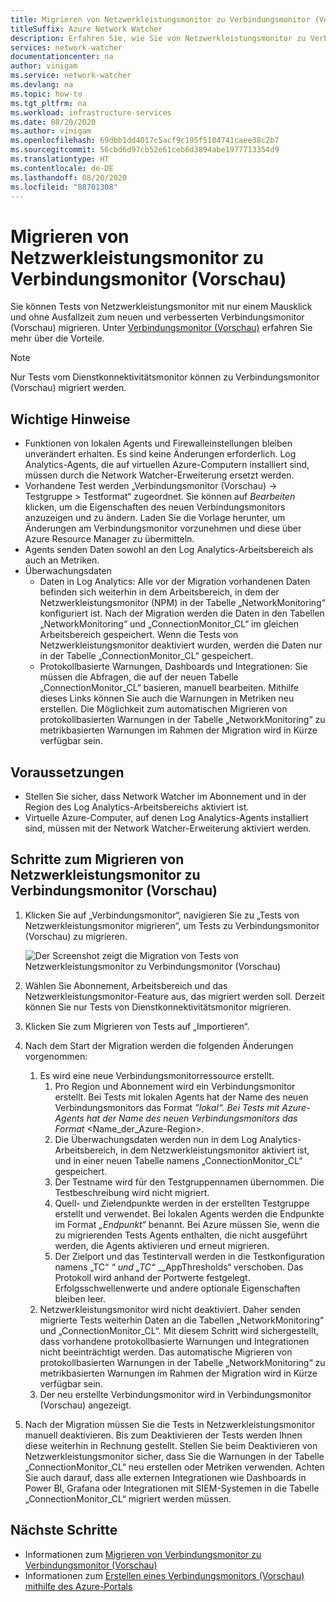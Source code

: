 ```yaml
---
title: Migrieren von Netzwerkleistungsmonitor zu Verbindungsmonitor (Vorschau)
titleSuffix: Azure Network Watcher
description: Erfahren Sie, wie Sie von Netzwerkleistungsmonitor zu Verbindungsmonitor (Vorschau) migrieren.
services: network-watcher
documentationcenter: na
author: vinigam
ms.service: network-watcher
ms.devlang: na
ms.topic: how-to
ms.tgt_pltfrm: na
ms.workload: infrastructure-services
ms.date: 08/20/2020
ms.author: vinigam
ms.openlocfilehash: 69dbb1dd4017c5acf9c195f5104741caee38c2b7
ms.sourcegitcommit: 56cbd6d97cb52e61ceb6d3894abe1977713354d9
ms.translationtype: HT
ms.contentlocale: de-DE
ms.lasthandoff: 08/20/2020
ms.locfileid: "88701308"
---
```

# <a name="migrate-to-connection-monitor-preview-from-network-performance-monitor"></a>Migrieren von Netzwerkleistungsmonitor zu Verbindungsmonitor (Vorschau)

Sie können Tests von Netzwerkleistungsmonitor mit nur einem Mausklick und ohne Ausfallzeit zum neuen und verbesserten Verbindungsmonitor (Vorschau) migrieren. Unter [Verbindungsmonitor (Vorschau)](https://docs.microsoft.com/azure/network-watcher/connection-monitor-preview) erfahren Sie mehr über die Vorteile.

>[!NOTE]
> Nur Tests vom Dienstkonnektivitätsmonitor können zu Verbindungsmonitor (Vorschau) migriert werden.
>

## <a name="key-points-to-note"></a>Wichtige Hinweise

* Funktionen von lokalen Agents und Firewalleinstellungen bleiben unverändert erhalten. Es sind keine Änderungen erforderlich. Log Analytics-Agents, die auf virtuellen Azure-Computern installiert sind, müssen durch die Network Watcher-Erweiterung ersetzt werden.
* Vorhandene Test werden „Verbindungsmonitor (Vorschau) -> Testgruppe > Testformat“ zugeordnet. Sie können auf *Bearbeiten* klicken, um die Eigenschaften des neuen Verbindungsmonitors anzuzeigen und zu ändern. Laden Sie die Vorlage herunter, um Änderungen am Verbindungsmonitor vorzunehmen und diese über Azure Resource Manager zu übermitteln.
* Agents senden Daten sowohl an den Log Analytics-Arbeitsbereich als auch an Metriken.
* Überwachungsdaten
    * Daten in Log Analytics: Alle vor der Migration vorhandenen Daten befinden sich weiterhin in dem Arbeitsbereich, in dem der Netzwerkleistungsmonitor (NPM) in der Tabelle „NetworkMonitoring“ konfiguriert ist. Nach der Migration werden die Daten in den Tabellen „NetworkMonitoring“ und „ConnectionMonitor_CL“ im gleichen Arbeitsbereich gespeichert. Wenn die Tests von Netzwerkleistungsmonitor deaktiviert wurden, werden die Daten nur in der Tabelle „ConnectionMonitor_CL“ gespeichert.
    * Protokollbasierte Warnungen, Dashboards und Integrationen: Sie müssen die Abfragen, die auf der neuen Tabelle „ConnectionMonitor_CL“ basieren, manuell bearbeiten. Mithilfe dieses Links können Sie auch die Warnungen in Metriken neu erstellen. Die Möglichkeit zum automatischen Migrieren von protokollbasierten Warnungen in der Tabelle „NetworkMonitoring“ zu metrikbasierten Warnungen im Rahmen der Migration wird in Kürze verfügbar sein.
    
## <a name="prerequisites"></a>Voraussetzungen

*   Stellen Sie sicher, dass Network Watcher im Abonnement und in der Region des Log Analytics-Arbeitsbereichs aktiviert ist.
*   Virtuelle Azure-Computer, auf denen Log Analytics-Agents installiert sind, müssen mit der Network Watcher-Erweiterung aktiviert werden.

## <a name="steps-to-migrate-tests-from-network-performance-monitor-to-connection-monitor-preview"></a>Schritte zum Migrieren von Netzwerkleistungsmonitor zu Verbindungsmonitor (Vorschau)

1.  Klicken Sie auf „Verbindungsmonitor“, navigieren Sie zu „Tests von Netzwerkleistungsmonitor migrieren“, um Tests zu Verbindungsmonitor (Vorschau) zu migrieren.

    ![Der Screenshot zeigt die Migration von Tests von Netzwerkleistungsmonitor zu Verbindungsmonitor (Vorschau)](./media/connection-monitor-2-preview/migrate-npm-to-cm-preview.png)
    
1.  Wählen Sie Abonnement, Arbeitsbereich und das Netzwerkleistungsmonitor-Feature aus, das migriert werden soll. Derzeit können Sie nur Tests von Dienstkonnektivitätsmonitor migrieren.  
1.  Klicken Sie zum Migrieren von Tests auf „Importieren“.
1.  Nach dem Start der Migration werden die folgenden Änderungen vorgenommen: 
    1. Es wird eine neue Verbindungsmonitorressource erstellt.
        1. Pro Region und Abonnement wird ein Verbindungsmonitor erstellt. Bei Tests mit lokalen Agents hat der Name des neuen Verbindungsmonitors das Format <workspaceName> _”lokal“. Bei Tests mit Azure-Agents hat der Name des neuen Verbindungsmonitors das Format <workspaceName>_ <Name_der_Azure-Region>.
        1. Die Überwachungsdaten werden nun in dem Log Analytics-Arbeitsbereich, in dem Netzwerkleistungsmonitor aktiviert ist, und in einer neuen Tabelle namens „ConnectionMonitor_CL“ gespeichert. 
        1. Der Testname wird für den Testgruppennamen übernommen. Die Testbeschreibung wird nicht migriert.
        1. Quell- und Zielendpunkte werden in der erstellten Testgruppe erstellt und verwendet. Bei lokalen Agents werden die Endpunkte im Format <workspaceName> _„Endpunkt“_ <FQDN of on-premises machine> benannt. Bei Azure müssen Sie, wenn die zu migrierenden Tests Agents enthalten, die nicht ausgeführt werden, die Agents aktivieren und erneut migrieren.
        1. Der Zielport und das Testintervall werden in die Testkonfiguration namens „TC“ _<testname>“ und „TC“_ <testname>_„AppThresholds“ verschoben. Das Protokoll wird anhand der Portwerte festgelegt. Erfolgsschwellenwerte und andere optionale Eigenschaften bleiben leer.
    1. Netzwerkleistungsmonitor wird nicht deaktiviert. Daher senden migrierte Tests weiterhin Daten an die Tabellen „NetworkMonitoring“ und „ConnectionMonitor_CL“. Mit diesem Schritt wird sichergestellt, dass vorhandene protokollbasierte Warnungen und Integrationen nicht beeinträchtigt werden. Das automatische Migrieren von protokollbasierten Warnungen in der Tabelle „NetworkMonitoring“ zu metrikbasierten Warnungen im Rahmen der Migration wird in Kürze verfügbar sein.
    1. Der neu erstellte Verbindungsmonitor wird in Verbindungsmonitor (Vorschau) angezeigt.
1.  Nach der Migration müssen Sie die Tests in Netzwerkleistungsmonitor manuell deaktivieren. Bis zum Deaktivieren der Tests werden Ihnen diese weiterhin in Rechnung gestellt. Stellen Sie beim Deaktivieren von Netzwerkleistungsmonitor sicher, dass Sie die Warnungen in der Tabelle „ConnectionMonitor_CL“ neu erstellen oder Metriken verwenden. Achten Sie auch darauf, dass alle externen Integrationen wie Dashboards in Power BI, Grafana oder Integrationen mit SIEM-Systemen in die Tabelle „ConnectionMonitor_CL“ migriert werden müssen.


## <a name="next-steps"></a>Nächste Schritte

* Informationen zum [Migrieren von Verbindungsmonitor zu Verbindungsmonitor (Vorschau)](migrate-to-connection-monitor-preview-from-connection-monitor.md)
* Informationen zum [Erstellen eines Verbindungsmonitors (Vorschau) mithilfe des Azure-Portals](https://docs.microsoft.com/azure/network-watcher/connection-monitor-preview-create-using-portal)
